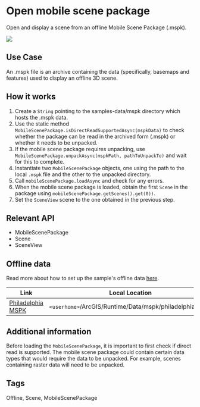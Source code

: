 # Open mobile scene package

Open and display a scene from an offline Mobile Scene Package (.mspk).

![](OpenMobileScenePackageSample.png)

## Use Case
An .mspk file is an archive containing the data (specifically, basemaps and features) used to display an offline 3D scene.

## How it works
1. Create a `String` pointing to the samples-data/mspk directory which hosts the .mspk data.
1. Use the static method `MobileScenePackage.isDirectReadSupportedAsync(mspkData)` to check whether the package can be read in the archived form (.mspk) or whether it needs to be unpacked.
2. If the mobile scene package requires unpacking, use `MobileScenePackage.unpackAsync(mspkPath, pathToUnpackTo)` and wait for this to complete.
3. Instantiate two `MobileScenePackage` objects, one using the path to the local `.mspk` file and the other to the unpacked directory.
4. Call `mobileScenePackage.loadAsync` and check for any errors.
5. When the mobile scene package is loaded, obtain the first `Scene` in the package using `mobileScenePackage.getScenes().get(0))`.
6. Set the `SceneView` scene to the one obtained in the previous step.

## Relevant API
- MobileScenePackage
- Scene
- SceneView

## Offline data
Read more about how to set up the sample's offline data [here](http://links.esri.com/ArcGISRuntimeQtSamples).

Link | Local Location
---------|-------|
|[Philadelphia MSPK](https://www.arcgis.com/home/item.html?id=7dd2f97bb007466ea939160d0de96a9d)| `<userhome>`/ArcGIS/Runtime/Data/mspk/philadelphia.mspk |

## Additional information
Before loading the `MobileScenePackage`, it is important to first check if direct read is supported. The mobile scene package could contain certain data types that would require the data to be unpacked. For example, scenes containing raster data will need to be unpacked.

## Tags
Offline, Scene, MobileScenePackage